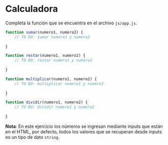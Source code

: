 # Calculadora

Completa la función que se encuentra en el archivo ```js/app.js```.

```javascript
function sumar(numero1, numero2) {
	// TO DO: sumar numero1 y numero2
    
}

function restar(numero1, numero2) {
	// TO DO: restar numero1 y numero2
    
}

function multiplicar(numero1, numero2) {
	// TO DO: multiplicar numero1 y numero2
	
}

function dividir(numero1, numero2) {
	// TO DO: dividir numero1 y numero2
	
}
```

**Nota**: En este ejercicio los números se ingresan mediante inputs que están en el HTML, por defecto, todos los valores que se recuperan desde inputs es un tipo de dato ```string```.